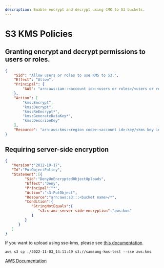 ```yaml
---
description: Enable encrypt and decrypt using CMK to S3 buckets.
---
```


# S3 KMS Policies

## Granting encrypt and decrypt permissions to users or roles.

``` json linenums="1" hl_lines="8 12 16"
{
    "Sid": "Allow users or roles to use KMS to S3.",
    "Effect": "Allow",
    "Principal": {
        "AWS": "arn:aws:iam::<account id>:<users or roles>/<users or roles name>"
    },
    "Action": [
        "kms:Encrypt",
        "kms:Decrypt",
        "kms:ReEncrypt*",
        "kms:GenerateDataKey*",
        "kms:DescribeKey"
    ],
    "Resource": "arn:aws:kms:<region code>:<account id>:key/<kms key id>"
}
```

## Requiring server-side encryption

``` json
{
   "Version":"2012-10-17",
   "Id":"PutObjectPolicy",
   "Statement":[{
         "Sid":"DenyUnEncryptedObjectUploads",
         "Effect":"Deny",
         "Principal":"*",
         "Action":"s3:PutObject",
         "Resource":"arn:aws:s3:::<bucket name>/*",
         "Condition":{
            "StringNotEquals":{
               "s3:x-amz-server-side-encryption":"aws:kms"
            }
         }
      }
   ]
}
```

If you want to upload using sse-kms, please see [this documentation](https://docs.aws.amazon.com/AmazonS3/latest/userguide/specifying-s3-encryption.html).

``` shell
aws s3 cp ./2022-11-03_14:11:49 s3://samsung-kms-test --sse aws:kms
```

[AWS Documentation](https://docs.aws.amazon.com/AmazonS3/latest/userguide/UsingKMSEncryption.html)